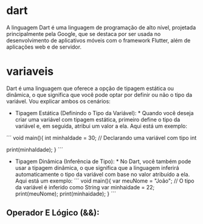 # dart
A linguagem Dart é uma linguagem de programação de alto nível, projetada principalmente pela Google, que se destaca por ser usada no desenvolvimento de aplicativos móveis com o framework Flutter, além de aplicações web e de servidor. 

# variaveis

Dart é uma linguagem que oferece a opção de tipagem estática ou dinâmica, o que significa que você pode optar por definir ou não o tipo da variável. Vou explicar ambos os cenários:

* Tipagem Estática (Definindo o Tipo da Variável): *
Quando você deseja criar uma variável com tipagem estática, primeiro define o tipo da variável e, em seguida, atribui um valor a ela. Aqui está um exemplo:

´´´
void main(){
  int minhaIdade = 30; // Declarando uma variável com tipo int
 
  print(minhaIdade);
}
´´´

* Tipagem Dinâmica (Inferência de Tipo): *
No Dart, você também pode usar a tipagem dinâmica, o que significa que a linguagem inferirá automaticamente o tipo da variável com base no valor atribuído a ela. Aqui está um exemplo:
´´´
void main(){
  var meuNome = "João"; // O tipo da variável é inferido como String
  var minhaidade = 22;
  print(meuNome);
  print(minhaidade);
}
´´´

## Operador E Lógico (&&):
